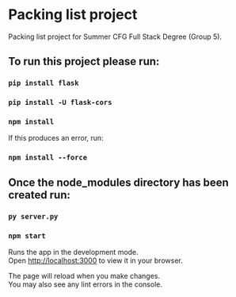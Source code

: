 # Packing list project

Packing list project for Summer CFG Full Stack Degree (Group 5).

## To run this project please run:

### `pip install flask`
### `pip install -U flask-cors`
### `npm install`

If this produces an error, run:

### `npm install --force`

## Once the node_modules directory has been created run:

### `py server.py`
### `npm start`

Runs the app in the development mode.\
Open [http://localhost:3000](http://localhost:3000) to view it in your browser.

The page will reload when you make changes.\
You may also see any lint errors in the console.
